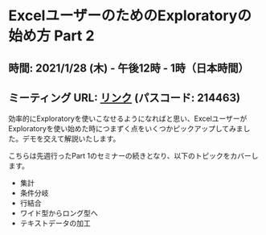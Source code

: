 
# ExcelユーザーのためのExploratoryの始め方 Part 2
## 時間: 2021/1/28 (木) - 午後12時 - 1時（日本時間）
## ミーティング URL: [リンク](https://us02web.zoom.us/j/331585134?pwd=VGVyeXBRWjFMT2hESFdhSU45Z2d0dz09) (パスコード: 214463)

効率的にExploratoryを使いこなせるようになればと思い、ExcelユーザーがExploratoryを使い始めた時につまずく点をいくつかピックアップしてみました。デモを交えて解説いたします。

こちらは先週行ったPart 1のセミナーの続きとなり、以下のトピックをカバーします。

- 集計
- 条件分岐
- 行結合
- ワイド型からロング型へ
- テキストデータの加工
